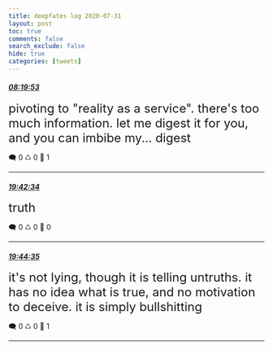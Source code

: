 ```yaml
---
title: deepfates log 2020-07-31
layout: post
toc: true
comments: false
search_exclude: false
hide: true
categories: [tweets]
---
```



#### <a href = "https://twitter.com/deepfates/status/1289204139369537537">*08:19:53*</a>

<font size="5">pivoting to "reality as a service". there's too much information. let me digest it for you, and you can imbibe my... digest</font>



🗨️ 0 ♺ 0 🤍  1   

---
    
#### <a href = "https://twitter.com/deepfates/status/1289375942482096128">*19:42:34*</a>

<font size="5">truth</font>



🗨️ 0 ♺ 0 🤍  0   

---
    
#### <a href = "https://twitter.com/deepfates/status/1289376450278113281">*19:44:35*</a>

<font size="5">it's not lying, though it is telling untruths. it has no idea what is true, and no motivation to deceive. it is simply bullshitting</font>



🗨️ 0 ♺ 0 🤍  1   

---
    
            


